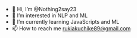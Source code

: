 - 👋 Hi, I’m @Nothing2say23
- 👀 I’m interested in NLP and ML
- 🌱 I’m currently learning JavaScripts and ML
- 📫 How to reach me rukiakuchike89@gmail.com

<!---
Nothing2say23/Nothing2say23 is a ✨ special ✨ repository because its `README.md` (this file) appears on your GitHub profile.
You can click the Preview link to take a look at your changes.
--->
